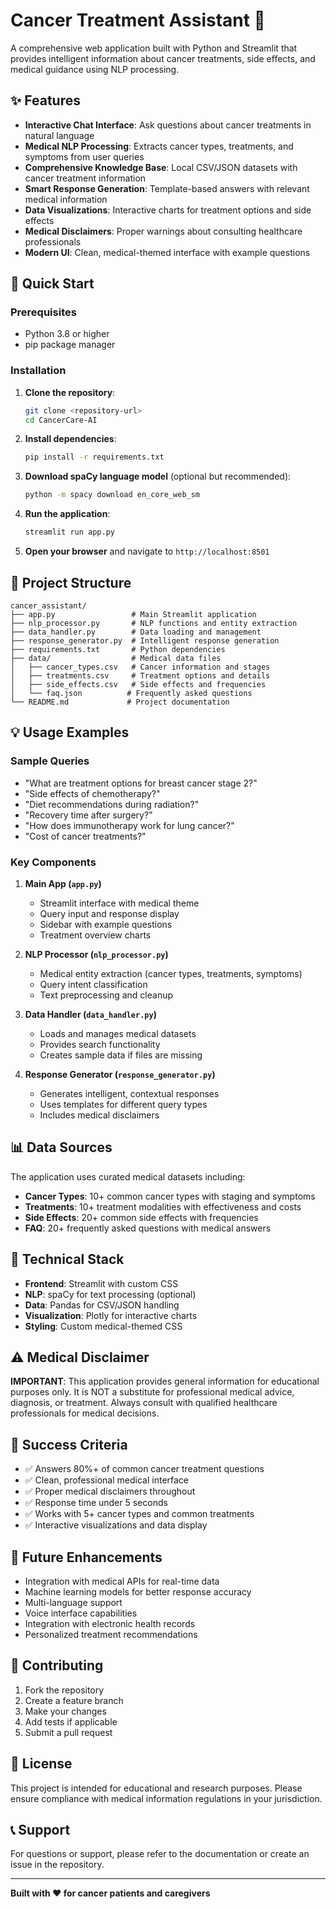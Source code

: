 # Cancer Treatment Assistant 🏥

A comprehensive web application built with Python and Streamlit that provides intelligent information about cancer treatments, side effects, and medical guidance using NLP processing.

## ✨ Features

- **Interactive Chat Interface**: Ask questions about cancer treatments in natural language
- **Medical NLP Processing**: Extracts cancer types, treatments, and symptoms from user queries
- **Comprehensive Knowledge Base**: Local CSV/JSON datasets with cancer treatment information
- **Smart Response Generation**: Template-based answers with relevant medical information
- **Data Visualizations**: Interactive charts for treatment options and side effects
- **Medical Disclaimers**: Proper warnings about consulting healthcare professionals
- **Modern UI**: Clean, medical-themed interface with example questions

## 🚀 Quick Start

### Prerequisites

- Python 3.8 or higher
- pip package manager

### Installation

1. **Clone the repository**:
   ```bash
   git clone <repository-url>
   cd CancerCare-AI
   ```

2. **Install dependencies**:
   ```bash
   pip install -r requirements.txt
   ```

3. **Download spaCy language model** (optional but recommended):
   ```bash
   python -m spacy download en_core_web_sm
   ```

4. **Run the application**:
   ```bash
   streamlit run app.py
   ```

5. **Open your browser** and navigate to `http://localhost:8501`

## 📁 Project Structure

```
cancer_assistant/
├── app.py                 # Main Streamlit application
├── nlp_processor.py       # NLP functions and entity extraction
├── data_handler.py        # Data loading and management
├── response_generator.py  # Intelligent response generation
├── requirements.txt       # Python dependencies
├── data/                  # Medical data files
│   ├── cancer_types.csv   # Cancer information and stages
│   ├── treatments.csv     # Treatment options and details
│   ├── side_effects.csv   # Side effects and frequencies
│   └── faq.json          # Frequently asked questions
└── README.md             # Project documentation
```

## 💡 Usage Examples

### Sample Queries

- "What are treatment options for breast cancer stage 2?"
- "Side effects of chemotherapy?"
- "Diet recommendations during radiation?"
- "Recovery time after surgery?"
- "How does immunotherapy work for lung cancer?"
- "Cost of cancer treatments?"

### Key Components

1. **Main App (`app.py`)**
   - Streamlit interface with medical theme
   - Query input and response display
   - Sidebar with example questions
   - Treatment overview charts

2. **NLP Processor (`nlp_processor.py`)**
   - Medical entity extraction (cancer types, treatments, symptoms)
   - Query intent classification
   - Text preprocessing and cleanup

3. **Data Handler (`data_handler.py`)**
   - Loads and manages medical datasets
   - Provides search functionality
   - Creates sample data if files are missing

4. **Response Generator (`response_generator.py`)**
   - Generates intelligent, contextual responses
   - Uses templates for different query types
   - Includes medical disclaimers

## 📊 Data Sources

The application uses curated medical datasets including:

- **Cancer Types**: 10+ common cancer types with staging and symptoms
- **Treatments**: 10+ treatment modalities with effectiveness and costs
- **Side Effects**: 20+ common side effects with frequencies
- **FAQ**: 20+ frequently asked questions with medical answers

## 🔧 Technical Stack

- **Frontend**: Streamlit with custom CSS
- **NLP**: spaCy for text processing (optional)
- **Data**: Pandas for CSV/JSON handling
- **Visualization**: Plotly for interactive charts
- **Styling**: Custom medical-themed CSS

## ⚠️ Medical Disclaimer

**IMPORTANT**: This application provides general information for educational purposes only. It is NOT a substitute for professional medical advice, diagnosis, or treatment. Always consult with qualified healthcare professionals for medical decisions.

## 🎯 Success Criteria

- ✅ Answers 80%+ of common cancer treatment questions
- ✅ Clean, professional medical interface
- ✅ Proper medical disclaimers throughout
- ✅ Response time under 5 seconds
- ✅ Works with 5+ cancer types and common treatments
- ✅ Interactive visualizations and data display

## 🚀 Future Enhancements

- Integration with medical APIs for real-time data
- Machine learning models for better response accuracy
- Multi-language support
- Voice interface capabilities
- Integration with electronic health records
- Personalized treatment recommendations

## 📝 Contributing

1. Fork the repository
2. Create a feature branch
3. Make your changes
4. Add tests if applicable
5. Submit a pull request

## 📄 License

This project is intended for educational and research purposes. Please ensure compliance with medical information regulations in your jurisdiction.

## 📞 Support

For questions or support, please refer to the documentation or create an issue in the repository.

---

**Built with ❤️ for cancer patients and caregivers**
